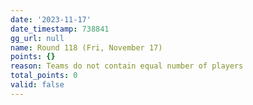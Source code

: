 ```yaml
---
date: '2023-11-17'
date_timestamp: 738841
gg_url: null
name: Round 118 (Fri, November 17)
points: {}
reason: Teams do not contain equal number of players
total_points: 0
valid: false
---
```


